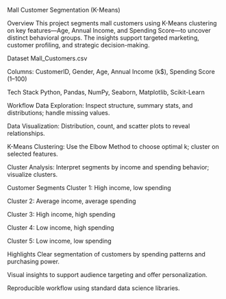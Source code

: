 Mall Customer Segmentation (K-Means)

Overview
This project segments mall customers using K-Means clustering on key features—Age, Annual Income, and Spending Score—to uncover distinct behavioral groups. The insights support targeted marketing, customer profiling, and strategic decision-making.

Dataset
Mall_Customers.csv

Columns: CustomerID, Gender, Age, Annual Income (k$), Spending Score (1–100)

Tech Stack
Python, Pandas, NumPy, Seaborn, Matplotlib, Scikit-Learn

Workflow
Data Exploration: Inspect structure, summary stats, and distributions; handle missing values.

Data Visualization: Distribution, count, and scatter plots to reveal relationships.

K-Means Clustering: Use the Elbow Method to choose optimal k; cluster on selected features.

Cluster Analysis: Interpret segments by income and spending behavior; visualize clusters.

Customer Segments
Cluster 1: High income, low spending

Cluster 2: Average income, average spending

Cluster 3: High income, high spending

Cluster 4: Low income, high spending

Cluster 5: Low income, low spending

Highlights
Clear segmentation of customers by spending patterns and purchasing power.

Visual insights to support audience targeting and offer personalization.

Reproducible workflow using standard data science libraries.
